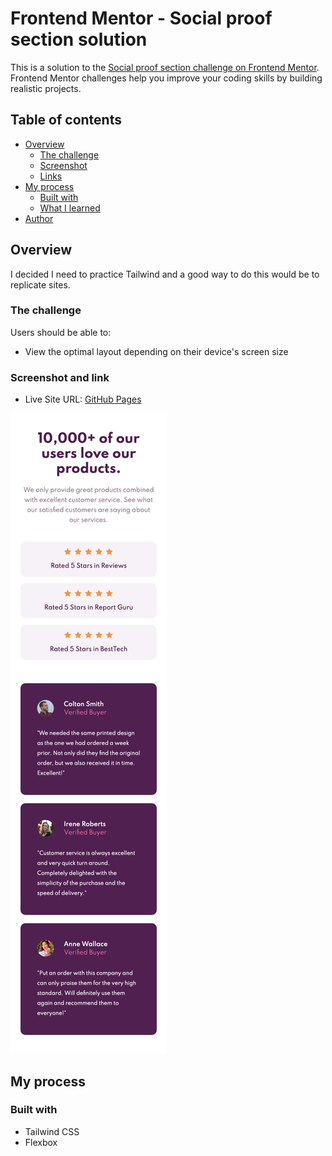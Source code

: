 # Frontend Mentor - Social proof section solution

This is a solution to the [Social proof section challenge on Frontend Mentor](https://www.frontendmentor.io/challenges/social-proof-section-6e0qTv_bA). Frontend Mentor challenges help you improve your coding skills by building realistic projects.

## Table of contents

- [Overview](#overview)
  - [The challenge](#the-challenge)
  - [Screenshot](#screenshot)
  - [Links](#links)
- [My process](#my-process)
  - [Built with](#built-with)
  - [What I learned](#what-i-learned)
- [Author](#author)

## Overview

I decided I need to practice Tailwind and a good way to do this would be to replicate sites.

### The challenge

Users should be able to:

- View the optimal layout depending on their device's screen size

### Screenshot and link

- Live Site URL: [GitHub Pages](https://ewhite1999.github.io/social-proof-section/)

![mobile screenshot](./images/mobileScreenshot.png)

## My process

### Built with

- Tailwind CSS
- Flexbox
